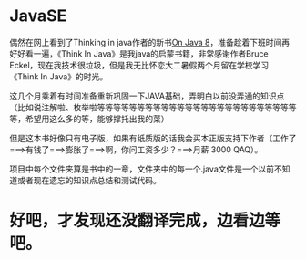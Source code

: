 # JavaSE
偶然在网上看到了Thinking in java作者的新书[On Java 8](https://lingcoder.github.io/OnJava8/#/)，准备趁着下班时间再好好看一遍，《Think In Java》是我java的启蒙书籍，非常感谢作者Bruce Eckel，现在我技术很垃圾，但是我无比怀恋大二暑假两个月留在学校学习《Think In Java》的时光。

这几个月乘着有时间准备重新巩固一下JAVA基础，弄明白以前没弄通的知识点（比如说注解啦、枚举啦等等等等等等等等等等等等等等等等等等等等等等等等等等，希望用这么多的等，能够撑托出我的菜）

但是这本书好像只有电子版，如果有纸质版的话我会买本正版支持下作者（工作了===>有钱了===>膨胀了===>啊，你问工资多少？===>月薪 3000 QAQ）。

项目中每个文件夹算是书中的一章，文件夹中的每一个.java文件是一个以前不知道或者现在遗忘的知识点总结和测试代码。

# 好吧，才发现还没翻译完成，边看边等吧。
